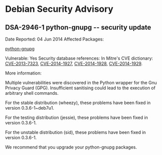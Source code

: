 
Debian Security Advisory
========================


DSA-2946-1 python-gnupg -- security update
------------------------------------------



Date Reported:
04 Jun 2014
Affected Packages:

[python-gnupg](https://packages.debian.org/src:python-gnupg)

Vulnerable:
Yes
Security database references:
In Mitre's CVE dictionary: [CVE-2013-7323](https://security-tracker.debian.org/tracker/CVE-2013-7323), [CVE-2014-1927](https://security-tracker.debian.org/tracker/CVE-2014-1927), [CVE-2014-1928](https://security-tracker.debian.org/tracker/CVE-2014-1928), [CVE-2014-1929](https://security-tracker.debian.org/tracker/CVE-2014-1929).  

More information:

Multiple vulnerabilities were discovered in the Python wrapper for the
Gnu Privacy Guard (GPG). Insufficient sanitising could lead to the
execution of arbitrary shell commands.


For the stable distribution (wheezy), these problems have been fixed in
version 0.3.6-1~deb7u1.


For the testing distribution (jessie), these problems have been fixed in
version 0.3.6-1.


For the unstable distribution (sid), these problems have been fixed in
version 0.3.6-1.


We recommend that you upgrade your python-gnupg packages.





